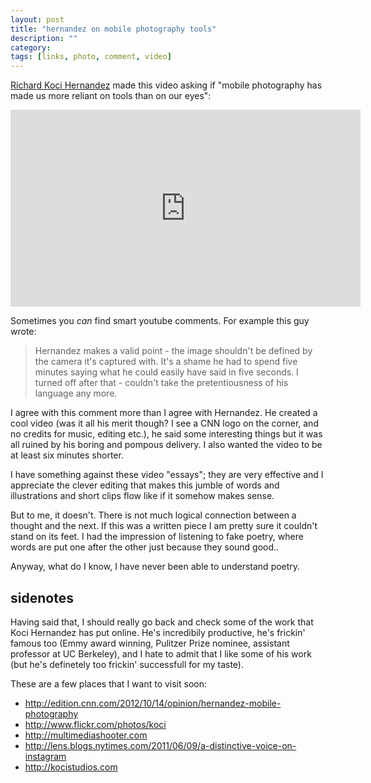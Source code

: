 ```yaml
---
layout: post
title: "hernandez on mobile photography tools"
description: ""
category: 
tags: [links, photo, comment, video]
---
```


[Richard Koci Hernandez](http://kocistudios.com/about-koci/) made this video asking if "mobile photography has made us more reliant on tools than on our eyes":

<iframe width="560" height="315" src="http://www.youtube.com/embed/4AkDBFsQZ7U" frameborder="0"> </iframe>

Sometimes you _can_ find smart youtube comments. For example this guy wrote:

> Hernandez makes a valid point - the image shouldn't be defined by the camera﻿ it's captured with. It's a shame he had to spend five minutes saying what he could easily have said in five seconds. I turned off after that - couldn't take the pretentiousness of his language any more.

I agree with this comment more than I agree with Hernandez. He created a cool video (was it all his merit though? I see a CNN logo on the corner, and no credits for music, editing etc.), he said some interesting things but it was all ruined by his boring and pompous delivery. I also wanted the video to be at least six minutes shorter.

I have something against these video "essays"; they are very effective and I appreciate the clever editing that makes this jumble of words and illustrations and short clips flow like if it somehow makes sense.

But to me, it doesn't. There is not much logical connection between a thought and the next.  If this was a written piece I am pretty sure it couldn't stand on its feet. I had the impression of listening to fake poetry, where words are put one after the other just because they sound good..

Anyway, what do I know, I have never been able to understand poetry.

## sidenotes

Having said that, I should really go back and check some of the work that Koci Hernandez has put online. He's incredibily productive, he's frickin' famous too (Emmy award winning, Pulitzer Prize nominee, assistant professor at UC Berkeley), and I hate to admit that I like some of his work (but he's definetely too frickin' successfull for my taste). 

These are a few places that I want to visit soon:
 
* <http://edition.cnn.com/2012/10/14/opinion/hernandez-mobile-photography> 
* <http://www.flickr.com/photos/koci> 
* <http://multimediashooter.com> 
* <http://lens.blogs.nytimes.com/2011/06/09/a-distinctive-voice-on-instagram> 
* <http://kocistudios.com> 
